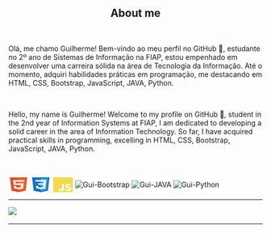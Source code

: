 <h2 align="center"> About me </h2>

<br> 

Olá, me chamo Guilherme! Bem-vindo ao meu perfil no GitHub 👋, estudante no 2º ano de Sistemas de Informação na FIAP, estou empenhado em desenvolver uma carreira sólida na área de Tecnologia da Informação. Até o momento, adquiri habilidades práticas em programação, me destacando em HTML, CSS, Bootstrap, JavaScript, JAVA, Python.

<br>

Hello, my name is Guilherme! Welcome to my profile on GitHub 👋, student in the 2nd year of Information Systems at FIAP, I am dedicated to developing a solid career in the area of Information Technology. So far, I have acquired practical skills in programming, excelling in HTML, CSS, Bootstrap, JavaScript, JAVA, Python.

<br> 

<div style="display: inline_block"><br>
  <img align="center" alt="Gui-HTML" height="30" width="40" src="https://raw.githubusercontent.com/devicons/devicon/master/icons/html5/html5-original.svg">
  <img align="center" alt="Gui-CSS" height="30" width="40" src="https://raw.githubusercontent.com/devicons/devicon/master/icons/css3/css3-original.svg">
  <img align="center" alt="Gui-Js" height="30" width="40" src="https://raw.githubusercontent.com/devicons/devicon/master/icons/javascript/javascript-plain.svg">
  <img align="center" alt="Gui-Bootstrap" height="30" width="40" src="https://cdn.jsdelivr.net/gh/devicons/devicon/icons/bootstrap/bootstrap-original.svg">
  <img align="center" alt="Gui-JAVA" height="30" width="40" src="https://cdn.jsdelivr.net/gh/devicons/devicon/icons/java/java-original-wordmark.svg"> 
  <img align="center" alt="Gui-Python" height="30" width="40" src="https://cdn.jsdelivr.net/gh/devicons/devicon/icons/python/python-original.svg">
</div>
    
<hr>


  <img src="https://github-readme-stats.vercel.app/api/top-langs/?username=guiKD&layout=compact&langs_count=7&theme=radical" width="400"/> 


<hr>
